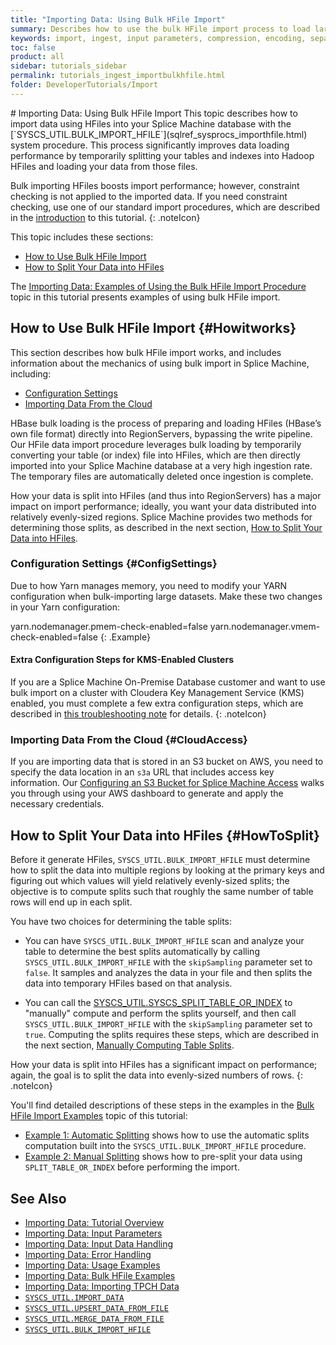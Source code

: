 ```yaml
---
title: "Importing Data: Using Bulk HFile Import"
summary: Describes how to use the bulk HFile import process to load large datasets.
keywords: import, ingest, input parameters, compression, encoding, separator
toc: false
product: all
sidebar: tutorials_sidebar
permalink: tutorials_ingest_importbulkhfile.html
folder: DeveloperTutorials/Import
---
```

<section>
<div class="TopicContent" data-swiftype-index="true" markdown="1">
# Importing Data: Using Bulk HFile Import
This topic describes how to import data using HFiles into your Splice
Machine database with the [`SYSCS_UTIL.BULK_IMPORT_HFILE`](sqlref_sysprocs_importhfile.html) system procedure. This process significantly improves data loading performance by temporarily splitting your tables and indexes into Hadoop HFiles and loading your data from those files.

Bulk importing HFiles boosts import performance; however, constraint checking is not applied to the imported data. If you need constraint checking, use one of our standard import procedures, which are described in the [introduction](tutorials_ingest_importoverview.html) to this tutorial.
{: .noteIcon}

This topic includes these sections:
* [How to Use Bulk HFile Import](#Howitworks)
* [How to Split Your Data into HFiles](#HowToSplit)

The [Importing Data: Examples of Using the Bulk HFile Import Procedure](tutorials_ingest_importexampleshfile.html) topic in this tutorial presents examples of using bulk HFile import.

## How to Use Bulk HFile Import   {#Howitworks}
This section describes how bulk HFile import works, and includes information about the mechanics of using bulk import in Splice Machine, including:
* [Configuration Settings](#ConfigSettings)
* [Importing Data From the Cloud](#CloudAccess)

HBase bulk loading is the process of preparing and loading HFiles (HBase’s own file format) directly into RegionServers, bypassing the write pipeline. Our HFile data import procedure leverages bulk loading by temporarily converting your table (or index) file into HFiles, which are then directly imported into your Splice Machine database at a very high ingestion rate. The temporary files are automatically deleted once ingestion is complete.

How your data is split into HFiles (and thus into RegionServers) has a major impact on import performance; ideally, you want your data distributed into relatively evenly-sized regions. Splice Machine provides two methods for determining those splits, as described in the next section, [How to Split Your Data into HFiles](#HowToSplit).

### Configuration Settings {#ConfigSettings}

Due to how Yarn manages memory, you need to modify your YARN configuration when bulk-importing large datasets. Make these two changes in your Yarn configuration:

<div class="preWrapperWide" markdown="1">
    yarn.nodemanager.pmem-check-enabled=false
    yarn.nodemanager.vmem-check-enabled=false
{: .Example}
</div>

#### Extra Configuration Steps for KMS-Enabled Clusters

If you are a Splice Machine On-Premise Database customer and want to use bulk import on a cluster with Cloudera Key Management Service (KMS) enabled, you must complete a few extra configuration steps, which are described in [this troubleshooting note](bestpractices_onprem_importing.html#BulkImportKMS) for details.
{: .noteIcon}

### Importing Data From the Cloud  {#CloudAccess}

If you are importing data that is stored in an S3 bucket on AWS, you
need to specify the data location in an `s3a` URL that includes access
key information. Our [Configuring an S3 Bucket for Splice Machine Access](tutorials_ingest_configures3.html) walks you through using your AWS dashboard to generate and apply the necessary credentials.

## How to Split Your Data into HFiles {#HowToSplit}

Before it generate HFiles, `SYSCS_UTIL.BULK_IMPORT_HFILE` must determine how to split the data
into multiple regions by looking at the primary keys and figuring out
which values will yield relatively evenly-sized splits; the objective is
to compute splits such that roughly the same number of table rows will
end up in each split.

You have two choices for determining the table splits:

* You can have `SYSCS_UTIL.BULK_IMPORT_HFILE` scan and analyze your table to determine the best splits automatically by calling `SYSCS_UTIL.BULK_IMPORT_HFILE` with the `skipSampling` parameter set to `false`. It samples and analyzes the data in your file and then splits the data into temporary HFiles based on that analysis.

* You can call the [SYSCS_UTIL.SYSCS_SPLIT_TABLE_OR_INDEX](sqlref_sysprocs_splittable.html) to "manually" compute and perform the splits yourself, and then call `SYSCS_UTIL.BULK_IMPORT_HFILE` with the `skipSampling` parameter set to `true`. Computing the splits requires these steps, which are described in the next section, [Manually Computing Table Splits](#ManualSplits).

How your data is split into HFiles has a significant impact on performance; again, the goal is to split the data into evenly-sized numbers of rows.
{: .noteIcon}

You'll find detailed descriptions of these steps in the examples in the [Bulk HFile Import Examples](tutorials_ingest_importexampleshfile.html) topic of this tutorial:
* [Example 1: Automatic Splitting](tutorials_ingest_importexampleshfile.html#AutoExample) shows how to use the automatic splits computation built into the `SYSCS_UTIL.BULK_IMPORT_HFILE` procedure.
* [Example 2: Manual Splitting](tutorials_ingest_importexampleshfile.html#ManualExample) shows how to pre-split your data using `SPLIT_TABLE_OR_INDEX` before performing the import.

## See Also

*  [Importing Data: Tutorial Overview](tutorials_ingest_importoverview.html)
*  [Importing Data: Input Parameters](tutorials_ingest_importparams.html)
*  [Importing Data: Input Data Handling](tutorials_ingest_importinput.html)
*  [Importing Data: Error Handling](tutorials_ingest_importerrors.html)
*  [Importing Data: Usage Examples](tutorials_ingest_importexamples1.html)
*  [Importing Data: Bulk HFile Examples](tutorials_ingest_importexampleshfile.html)
*  [Importing Data: Importing TPCH Data](tutorials_ingest_importexamplestpch.html)
*  [`SYSCS_UTIL.IMPORT_DATA`](sqlref_sysprocs_importdata.html)
*  [`SYSCS_UTIL.UPSERT_DATA_FROM_FILE`](sqlref_sysprocs_upsertdata.html)
*  [`SYSCS_UTIL.MERGE_DATA_FROM_FILE`](sqlref_sysprocs_mergedata.html)
*  [`SYSCS_UTIL.BULK_IMPORT_HFILE`](sqlref_sysprocs_importhfile.html)

</div>
</section>
